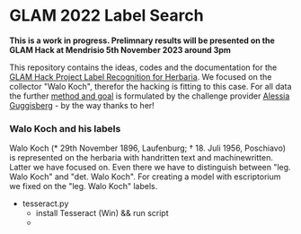 # GLAM 2022 Label Search

**This is a work in progress.
Prelimnary results will be presented on the GLAM Hack at Mendrisio 5th November 2023 around 3pm**

This repository contains the ideas, codes and the documentation for the [GLAM Hack Project Label Recognition for Herbaria](https://hack.glam.opendata.ch/project/136). We focused on the collector "Walo Koch", therefor the hacking is fitting to this case.
For all data the further [method and goal](https://hack.glam.opendata.ch/project/123) is formulated by the challenge provider 
[Alessia Guggisberg](https://hack.glam.opendata.ch/user/AlessiaGuggisberg) - by the way thanks to her!

### Walo Koch and his labels
Walo Koch (* 29th November 1896, Laufenburg; † 18. Juli 1956, Poschiavo) is represented on the herbaria with handritten
text and machinewritten. Latter we have focused on.
Even there we have to distinguish between "leg. Walo Koch" and "det. Walo Koch".
For creating a model with escriptorium we fixed on the "leg. Walo Koch" labels.




* tesseract.py 
  * install Tesseract (Win) && run script
  * 
